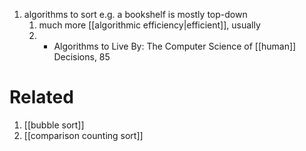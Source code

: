 1. algorithms to sort e.g. a bookshelf is mostly top-down
	1. much more [[algorithmic efficiency|efficient]], usually
	2. - Algorithms to Live By: The Computer Science of [[human]] Decisions, 85

# Related
1. [[bubble sort]]
2. [[comparison counting sort]]